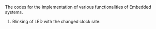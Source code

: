 The codes for the implementation of various functionalities of Embedded systems.

1) Blinking of LED with the changed clock rate.
